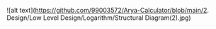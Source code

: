 ![alt text](https://github.com/99003572/Arya-Calculator/blob/main/2. Design/Low Level Design/Logarithm/Structural Diagram(2).jpg)
